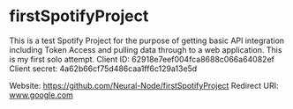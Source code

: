 # firstSpotifyProject

This is a test Spotify Project for the purpose of getting basic API integration including Token
Access and pulling data through to a web application. This is my first solo attempt.
Client ID: 62918e7eef004fca8688c066a64082ef
Client secret: 4a62b66cf75d486caa1ff6c129a13e5d

Website: https://github.com/Neural-Node/firstSpotifyProject
Redirect URI: www.google.com